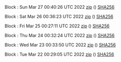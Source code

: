 Block [](https://testnet-insight.dashevo.org/insight/block/): Sun Mar 27 00:40:26 UTC 2022 [zip](https://dash-bootstrap.ams3.digitaloceanspaces.com/testnet/2022-03-27/bootstrap.dat.zip) () [SHA256](https://dash-bootstrap.ams3.digitaloceanspaces.com/testnet/2022-03-27/sha256.txt)

Block [](https://testnet-insight.dashevo.org/insight/block/): Sat Mar 26 00:36:23 UTC 2022 [zip](https://dash-bootstrap.ams3.digitaloceanspaces.com/testnet/2022-03-26/bootstrap.dat.zip) () [SHA256](https://dash-bootstrap.ams3.digitaloceanspaces.com/testnet/2022-03-26/sha256.txt)

Block [](https://testnet-insight.dashevo.org/insight/block/): Fri Mar 25 00:27:11 UTC 2022 [zip](https://dash-bootstrap.ams3.digitaloceanspaces.com/testnet/2022-03-25/bootstrap.dat.zip) () [SHA256](https://dash-bootstrap.ams3.digitaloceanspaces.com/testnet/2022-03-25/sha256.txt)

Block [](https://testnet-insight.dashevo.org/insight/block/): Thu Mar 24 00:32:24 UTC 2022 [zip](https://dash-bootstrap.ams3.digitaloceanspaces.com/testnet/2022-03-24/bootstrap.dat.zip) () [SHA256](https://dash-bootstrap.ams3.digitaloceanspaces.com/testnet/2022-03-24/sha256.txt)

Block [](https://testnet-insight.dashevo.org/insight/block/): Wed Mar 23 00:33:50 UTC 2022 [zip](https://dash-bootstrap.ams3.digitaloceanspaces.com/testnet/2022-03-23/bootstrap.dat.zip) () [SHA256](https://dash-bootstrap.ams3.digitaloceanspaces.com/testnet/2022-03-23/sha256.txt)

Block [](https://testnet-insight.dashevo.org/insight/block/): Tue Mar 22 00:29:05 UTC 2022 [zip](https://dash-bootstrap.ams3.digitaloceanspaces.com/testnet/2022-03-22/bootstrap.dat.zip) () [SHA256](https://dash-bootstrap.ams3.digitaloceanspaces.com/testnet/2022-03-22/sha256.txt)
